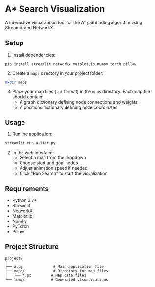 # A* Search Visualization

A interactive visualization tool for the A* pathfinding algorithm using Streamlit and NetworkX.

## Setup

1. Install dependencies:
```bash
pip install streamlit networkx matplotlib numpy torch pillow
```
2. Create a `maps` directory in your project folder:
```bash
mkdir maps
```
3. Place your map files (`.pt` format) in the `maps` directory. Each map file should contain:
   - A graph dictionary defining node connections and weights
   - A positions dictionary defining node coordinates

## Usage

1. Run the application:
```bash
streamlit run a-star.py
```
2. In the web interface:
   - Select a map from the dropdown
   - Choose start and goal nodes
   - Adjust animation speed if needed
   - Click "Run Search" to start the visualization

## Requirements

- Python 3.7+
- Streamlit
- NetworkX
- Matplotlib
- NumPy
- PyTorch
- Pillow

## Project Structure

```
project/
│
├── a.py              # Main application file
├── maps/             # Directory for map files
│   └── *.pt         # Map data files
└── temp/            # Generated visualizations
 
 
